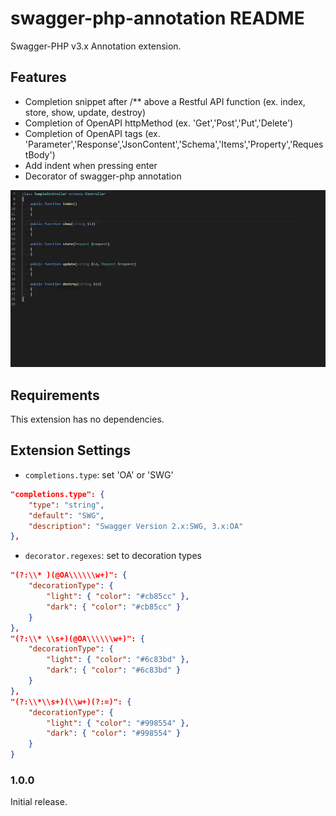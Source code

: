 # swagger-php-annotation README

Swagger-PHP v3.x Annotation extension.

## Features

* Completion snippet after /** above a Restful API function (ex. index, store, show, update, destroy)
* Completion of OpenAPI httpMethod (ex. 'Get','Post','Put','Delete')
* Completion of OpenAPI tags (ex. 'Parameter','Response','JsonContent','Schema','Items','Property','RequestBody')
* Add indent when pressing enter
* Decorator of swagger-php annotation

![features](https://github.com/qvtec/swagger-php-annotation/blob/main/assets/features.gif?raw=true)

## Requirements

This extension has no dependencies.

## Extension Settings

* `completions.type`: set 'OA' or 'SWG'

``` json
"completions.type": {
    "type": "string",
    "default": "SWG",
    "description": "Swagger Version 2.x:SWG, 3.x:OA"
},
```

* `decorator.regexes`: set to decoration types

``` json
"(?:\\* )(@OA\\\\\\w+)": {
    "decorationType": {
        "light": { "color": "#cb85cc" },
        "dark": { "color": "#cb85cc" }
    }
},
"(?:\\* \\s+)(@OA\\\\\\w+)": {
    "decorationType": {
        "light": { "color": "#6c83bd" },
        "dark": { "color": "#6c83bd" }
    }
},
"(?:\\*\\s+)(\\w+)(?:=)": {
    "decorationType": {
        "light": { "color": "#998554" },
        "dark": { "color": "#998554" }
    }
}
```

### 1.0.0

Initial release.
